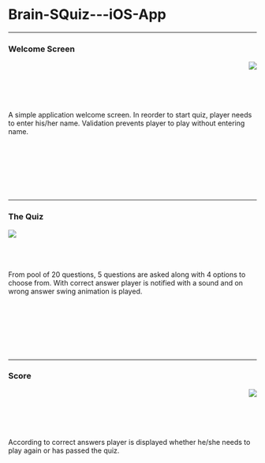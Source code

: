 # Brain-SQuiz---iOS-App

_________________

### Welcome Screen

<img align="right" src="https://user-images.githubusercontent.com/22201958/42727490-b24fee82-8775-11e8-8451-11c6bd05701f.jpg">

<br/>
<br/>
<br/>
<br/>
<br/>
<p>
A simple application welcome screen. In reorder to start quiz, player needs to enter his/her name. Validation prevents player to play without entering name.
</p>

<br/>
<br/>
<br/>
<br/>
<br/>
<br/>

_________________

### The Quiz

<img align="left" 
src = "https://user-images.githubusercontent.com/22201958/42727491-b25fdd2e-8775-11e8-99f7-0dd4cab819d8.jpg">

<br/>
<br/>
<br/>
<br/>


<p>
From pool of 20 questions, 5 questions are asked along with 4 options to choose from. With correct answer player is notified with a sound and on wrong answer swing animation is played.
</p>

<br/>
<br/>
<br/>
<br/>
<br/>
<br/>

__________________________

### Score

<img  align="right" 
src="https://user-images.githubusercontent.com/22201958/42727492-b26dd276-8775-11e8-8870-cff04b48b673.jpg">


<br/>
<br/>
<br/>
<br/>
<br/>
<p>
According to correct answers player is displayed whether he/she needs to play again or has passed the quiz.
</p>
